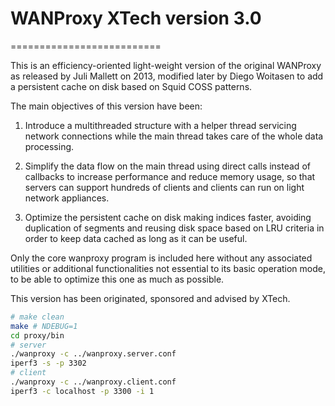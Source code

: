 # WANProxy XTech version 3.0
==========================

This is an efficiency-oriented light-weight version of the original WANProxy as released by Juli Mallett on 2013, modified later by Diego Woitasen to add a persistent cache on disk based on Squid COSS patterns.

The main objectives of this version have been:

1. Introduce a multithreaded structure with a helper thread servicing network connections while the main thread takes care of the whole data processing.

2. Simplify the data flow on the main thread using direct calls instead of callbacks to increase performance and reduce memory usage, so that servers can support hundreds of clients and clients can run on light network appliances.

3. Optimize the persistent cache on disk making indices faster, avoiding duplication of segments and reusing disk space based on LRU criteria in order to keep data cached as long as it can be useful.

Only the core wanproxy program is included here without any associated utilities or additional functionalities not essential to its basic operation mode, to be able to optimize this one as much as possible.

This version has been originated, sponsored and advised by XTech.


```sh
# make clean
make # NDEBUG=1
cd proxy/bin
# server
./wanproxy -c ../wanproxy.server.conf
iperf3 -s -p 3302
# client
./wanproxy -c ../wanproxy.client.conf
iperf3 -c localhost -p 3300 -i 1
```
